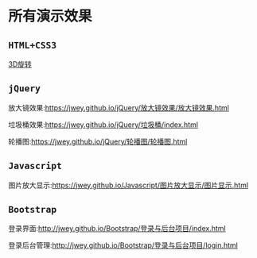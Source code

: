 # 所有演示效果
## **`HTML+CSS3`**

  [3D旋转](https://jwey.github.io/CSS3/3D旋转/3D旋转.html)
​    

## **`jQuery`**

  放大镜效果:https://jwey.github.io/jQuery/放大镜效果/放大镜效果.html

  垃圾桶效果:https://jwey.github.io/jQuery/垃圾桶/index.html
  
  轮播图:https://jwey.github.io/jQuery/轮播图/轮播图.html

## **`Javascript`**

  图片放大显示:https://jwey.github.io/Javascript/图片放大显示/图片显示.html

## **`Bootstrap`**

  登录界面:http://jwey.github.io/Bootstrap/登录与后台项目/index.html

  登录后台管理:http://jwey.github.io/Bootstrap/登录与后台项目/login.html

  

